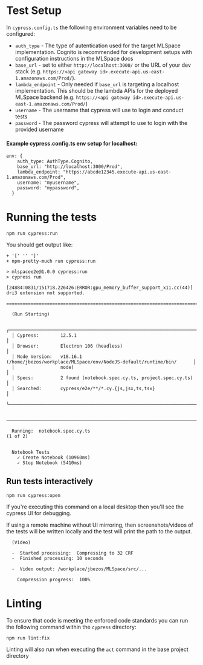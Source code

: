 # Test Setup

In `cypress.config.ts` the following environment variables need to be configured:
- `auth_type` - The type of autentication used for the target MLSpace implementation. Cognito is recommended for development setups with configuration instructions in the MLSpace docs
- `base_url` - set to either `http://localhost:3000/` or the URL of your dev stack (e.g. `https://<api gateway id>.execute-api.us-east-1.amazonaws.com/Prod/`).
- `lambda_endpoint` - Only needed if `base_url` is targeting a localhost implementation. This should be the lambda APIs for the deployed MLSpace backend (e.g. `https://<api gateway id>.execute-api.us-east-1.amazonaws.com/Prod/`)
- `username` - The username that cypress will use to login and conduct tests
- `password` - The password cypress will attempt to use to login with the provided username

#### Example cypress.config.ts env setup for localhost:
```
env: {
    auth_type: AuthType.Cognito,
    base_url: "http://localhost:3000/Prod",
    lambda_endpoint: "https://abcde12345.execute-api.us-east-1.amazonaws.com/Prod",
    username: "myusername",
    password: "mypassword",
  }
```

# Running the tests

```
npm run cypress:run
```

You should get output like:
```
+ '[' '' ']'
+ npm-pretty-much run cypress:run

> mlspacee2e@1.0.0 cypress:run
> cypress run

[24884:0831/151718.226426:ERROR:gpu_memory_buffer_support_x11.cc(44)] dri3 extension not supported.

====================================================================================================

  (Run Starting)

  ┌────────────────────────────────────────────────────────────────────────────────────────────────┐
  │ Cypress:        12.5.1                                                                         │
  │ Browser:        Electron 106 (headless)                                                        │
  │ Node Version:   v18.16.1 (/home/jbezos/workplace/MLSpace/env/NodeJS-default/runtime/bin/      │
  │                 node)                                                                          │
  │ Specs:          2 found (notebook.spec.cy.ts, project.spec.cy.ts)                              │
  │ Searched:       cypress/e2e/**/*.cy.{js,jsx,ts,tsx}                                            │
  └────────────────────────────────────────────────────────────────────────────────────────────────┘


────────────────────────────────────────────────────────────────────────────────────────────────────

  Running:  notebook.spec.cy.ts                                                             (1 of 2)


  Notebook Tests
    ✓ Create Notebook (10960ms)
    ✓ Stop Notebook (5410ms)
```

## Run tests interactively
```
npm run cypress:open
```

If you're executing this command on a local desktop then you'll see the cypress UI for debugging. 

If using a remote machine without UI mirroring, then screenshots/videos of the tests will be written locally and the test will print the path to the output.

```
  (Video)

  -  Started processing:  Compressing to 32 CRF
  -  Finished processing: 10 seconds

  -  Video output: /workplace/jbezos/MLSpace/src/...

    Compression progress:  100%
```

# Linting

To ensure that code is meeting the enforced code standards you can run the following command within the `cypress` directory:
```
npm run lint:fix
```

Linting will also run when executing the `act` command in the base project directory